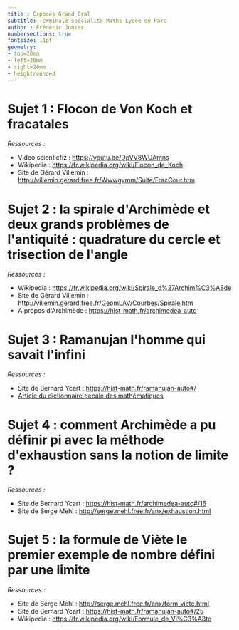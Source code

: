 ```yaml
---
title : Exposés Grand Oral
subtitle: Terminale spécialité Maths Lycée du Parc
author : Frédéric Junier
numbersections: true
fontsize: 11pt
geometry:
- top=20mm
- left=20mm
- right=20mm
- heightrounded    
--- 
```



# Sujet 1 : Flocon de Von Koch et fracatales


_Ressources :_

* Video scienticfiz : <https://youtu.be/DpVV8WUAmns>
* Wikipedia : <https://fr.wikipedia.org/wiki/Flocon_de_Koch>
* Site de Gérard Villemin : <http://villemin.gerard.free.fr/Wwwgvmm/Suite/FracCour.htm>


# Sujet 2 : la spirale d'Archimède et deux grands problèmes de l'antiquité : quadrature du cercle et  trisection de l'angle

_Ressources :_

* Wikipedia : <https://fr.wikipedia.org/wiki/Spirale_d%27Archim%C3%A8de>
*  Site de Gérard Villemin : <http://villemin.gerard.free.fr/GeomLAV/Courbes/Spirale.htm>
*  A propos d'Archimède : <https://hist-math.fr/archimedea-auto>


# Sujet 3 : Ramanujan l'homme qui savait l'infini

_Ressources :_

*  Site de Bernard Ycart : <https://hist-math.fr/ramanujan-auto#/>
*  [Article du dictionnaire décalé des mathématiques](ressources/ramanujan.pdf)



# Sujet 4 : comment   Archimède a pu définir pi  avec la méthode d'exhaustion sans la notion de limite ?

_Ressources :_

*  Site de Bernard Ycart : <https://hist-math.fr/archimedea-auto#/16>
*  Site de Serge Mehl : <http://serge.mehl.free.fr/anx/exhaustion.html>




# Sujet 5 : la formule de Viète le premier exemple de nombre défini par une limite

_Ressources :_

*  Site de Serge Mehl : <http://serge.mehl.free.fr/anx/form_viete.html>
*  Site de Bernard Ycart : <https://hist-math.fr/ramanujan-auto#/25>
*  Wikipedia : <https://fr.wikipedia.org/wiki/Formule_de_Vi%C3%A8te>
  

